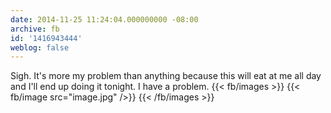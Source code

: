 ```yaml
---
date: 2014-11-25 11:24:04.000000000 -08:00
archive: fb
id: '1416943444'
weblog: false
---
```


Sigh. It's more my problem than anything because this will eat at me all day and I'll end up doing it tonight. I have a problem.
{{< fb/images >}}
{{< fb/image src="image.jpg" />}}
{{< /fb/images >}}
